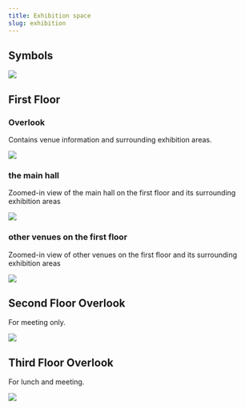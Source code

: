 ```yaml
---
title: Exhibition space
slug: exhibition
---
```


## Symbols

![](/img/exhibition-info.webp)

## First Floor

### Overlook

Contains venue information and surrounding exhibition areas.

![](/img/venue-1F.webp)

### the main hall

Zoomed-in view of the main hall on the first floor and its surrounding exhibition areas

![](/img/venue-1F-1.webp)

### other venues on the first floor

Zoomed-in view of other venues on the first floor and its surrounding exhibition areas

![](/img/venue-1F-2.webp)

## Second Floor Overlook

For meeting only.

![](/img/venue-2F.webp)

## Third Floor Overlook

For lunch and meeting.

![](/img/venue-3F.webp)
